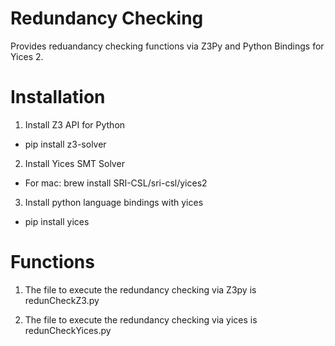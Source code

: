 # Redundancy Checking
Provides reduandancy checking functions via Z3Py and Python Bindings for Yices 2.

# Installation
1. Install Z3 API for Python
- pip install z3-solver

2. Install Yices SMT Solver
- For mac: brew install SRI-CSL/sri-csl/yices2

3. Install python language bindings with yices
- pip install yices

# Functions
1. The file to execute the redundancy checking via Z3py is redunCheckZ3.py

2. The file to execute the redundancy checking via yices is redunCheckYices.py
